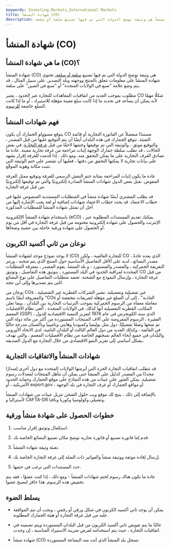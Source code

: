 ```yaml
---
keywords: Investing,Markets,International Markets
title: شهادة المنشأ (CO)
description: شهادة المنشأ هي وثيقة توضح الدولة التي تم فيها تصنيع سلعة أو سلعة.
---
```


# شهادة المنشأ (CO)
## ما هي شهادة المنشأ (CO)؟

شهادة المنشأ (CO) هي وثيقة توضح الدولة التي تم فيها تصنيع [سلعة أو سلعة.](/commodity) تحتوي شهادة المنشأ على معلومات تتعلق بالمنتج ووجهته وبلد التصدير. على سبيل المثال ، قد يتم وضع علامة "صنع في الولايات المتحدة" أو "صنع في الصين" على سلعة.

مطلوب بموجب العديد من اتفاقيات المعاهدات للتجارة عبر الحدود ، يعتبر CO شكلًا مهمًا لأنه يمكن أن يساعد في تحديد ما إذا كانت سلع معينة مؤهلة للاستيراد ، أو ما إذا كانت السلع خاضعة [للرسوم](/import-duty).

## فهم شهادات المنشأ

يتوقع مسؤولو الجمارك أن يكون CO مستندًا منفصلاً عن الفاتورة التجارية أو قائمة التعبئة. تتوقع الجمارك في هذه البلدان أيضًا أن يتم التوقيع عليها من قبل المصدر ، والتوقيع موثق ، والوثيقة التي تم توقيعها وختمها لاحقًا من قبل [غرفة التجارة](/chamber-of-commerce). في بعض الحالات ، قد تطلب سلطة جمارك الوجهة إثبات مراجعة من غرفة تجارية معينة. عادة ما تصادق الغرف التجارية على ما يمكن التحقق منه. ومع ذلك ، إذا قُدمت للغرفة إقرار يشهد على بيانات تجارية لا يمكنها التحقق من دقتها ، فعليها أن تقتصر على ختم الوثيقة التي تثبت مكانة وهوية الموقّع.

عادة ما يكون إثبات المراجعة بمثابة ختم النقش الرسمي للغرفة وتوقيع ممثل الغرفة المفوض. تقبل بعض الدول شهادات المنشأ الصادرة إلكترونيًا والتي تم توقيعها إلكترونيًا من قبل غرفة التجارة.

قد يطلب المشتري أيضًا شهادة منشأ في المتطلبات المستندية المنصوص عليها في خطاب الاعتماد. قد يحدد خطاب الاعتماد شهادات إضافية أو لغة يجب الإشارة إليها من أجل أن تمتثل شهادة المنشأ للمتطلبات المذكورة

باستخدام شهادة المنشأ الإلكترونية (eCO) ، يمكنك تقديم المستندات المطلوبة عبر الإنترنت والحصول على شهادة إلكترونية مختومة من قبل غرفة التجارة في أقل من يوم أو الحصول على شهادة ورقية عاجلة بين عشية وضحاها.

## نوعان من ثاني أكسيد الكربون

لا يوجد نموذج موحد لشهادة المنشأ (CO) للتجارة العالمية ، ولكن CO ، الذي يعده عادةً مصدر البضائع ، لديه على الأقل التفاصيل الأساسية حول المنتج الذي يتم شحنه ، ورمز التعريفة الجمركية ، والمصدر والمستورد ، و بلد المنشأ. يقوم المصدر ، بمعرفة المتطلبات المحددة لمراقبة الحدود في البلد المستورد ، بتوثيق هذه التفاصيل ، وتوثيق CO من قبل غرفة التجارة ، وإرسال النموذج مع الشحنة. تعتمد متطلبات التفاصيل على نوع البضائع التي يتم تصديرها وإلى أين تتجه.

نوعان من COs غير تفضيلية وتفضيلية. تشير الشركات القطرية غير التفضيلية ، والمعروفة أيضًا باسم "COs العادية" ، إلى أن السلع غير مؤهلة لتعريفات مخفضة أو معاملة معفاة من الرسوم الجمركية بموجب الترتيبات التجارية بين البلدان ، بينما تعلن المكاتب القطرية التفضيلية أنها كذلك. في الولايات المتحدة ، ألغى نظام الأفضليات المعمم (GSP) ، الذي سنه الكونجرس في عام 1974 لتعزيز التنمية الاقتصادية للدول الفقيرة ، الرسوم المفروضة على آلاف المنتجات المستوردة من أكثر من مائة دولة التي تم منحها وضعًا تفضيليًا. دول مثل بوليفيا وكمبوديا وهايتي وناميبيا وباكستان مدرجة حاليًا في القائمة ، وكذلك العديد من دول العالم الثالث أو البلدان النامية. لدى الاتحاد الأوروبي والبلدان في جميع أنحاء العالم نسختهم الخاصة من نظام الأفضليات المعمم ، والتي تهدف بشكل أساسي إلى تعزيز النمو الاقتصادي من خلال التجارة مع الدول الصديقة.

## شهادات المنشأ والاتفاقيات التجارية

قد تتطلب اتفاقيات التجارة الحرة التي أبرمتها الولايات المتحدة مع دول أخرى إصدارًا محددًا من المصدر كدليل على المنشأ حتى يمكن أن تتأهل المنتجات لمعدلات رسوم تفضيلية. يمكن العثور على عينات من هذه النماذج على موقع الجمارك وحماية الحدود الأمريكية ، أو export.gov ، أو مواقع الجمارك أو غرف التجارة في بلد الوجهة.

بالإضافة إلى ذلك ، يتيح لك موقع ويب حلول الشحن تنزيل عينات من شهادات المنشأ لأستراليا و CAFTA-DR وتشيلي وكولومبيا وكوريا ونافتا.

## خطوات الحصول على شهادة منشأ ورقية

1. استكمال وتوثيق إقرار مناسب.

1. قدم إما فاتورة تصنيع أو فاتورة تجارية توضح مكان تصنيع البضائع الخاصة بك.

1. تعبئة وثيقة شهادة المنشأ.

1. إرسال إفادة موثقة ووثيقة منشأ والفواتير ذات الصلة إلى غرفة التجارة الخاصة بك.

1. حدد المستندات التي ترغب في ختمها.

عادة ما تكون هناك رسوم لختم شهادات المنشأ - ومع ذلك ، إذا كنت عضوًا ، فقد يتم تخفيض هذه الرسوم. هذا حافز لتصبح عضوا.

## يسلط الضوء

- يمكن أن يوجد ثاني أكسيد الكربون في شكل ورقي أو رقمي ، ويجب أن تتم الموافقة عليه من قبل غرفة التجارة أو هيئة الجمارك المطلوبة.

- غالبًا ما يتم تفويض ثاني أكسيد الكربون من قبل البلدان المستوردة ويتم تضمينه في اتفاقيات التجارة ، حيث يتم استخدامه لفرض ضريبة الاستيراد المناسبة ، إن وجدت.

- شهادة منشأ (CO) تسجل بلد المنشأ الذي أتت منه البضاعة المستوردة.

